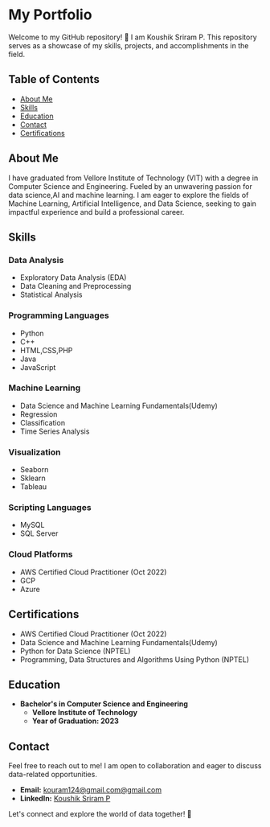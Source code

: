 # My Portfolio

Welcome to my GitHub repository! 👋 I am Koushik Sriram P. This repository serves as a showcase of my skills, projects, and accomplishments in the field.

## Table of Contents
- [About Me](#about-me)
- [Skills](#skills)
 - [Education](#education) 
- [Contact](#contact)
- [Certifications](#certifications)

## About Me

I have graduated from Vellore Institute of Technology (VIT) with a degree in Computer Science and Engineering. Fueled by an unwavering passion for data science,AI and machine learning. I am eager to explore the fields of Machine Learning, Artificial Intelligence, and Data Science, seeking to gain impactful experience and build a professional career.

## Skills

### Data Analysis
- Exploratory Data Analysis (EDA)
- Data Cleaning and Preprocessing
- Statistical Analysis
    
### Programming Languages
- Python
- C++
- HTML,CSS,PHP
- Java
- JavaScript

### Machine Learning 
- Data Science and Machine Learning Fundamentals(Udemy)
- Regression
- Classification
- Time Series Analysis

### Visualization
- Seaborn
- Sklearn
- Tableau 

### Scripting Languages
- MySQL
- SQL Server

### Cloud Platforms
- AWS Certified Cloud Practitioner (Oct 2022)
- GCP
- Azure

## Certifications
- AWS Certified Cloud Practitioner (Oct 2022)
- Data Science and Machine Learning Fundamentals(Udemy)
- Python for Data Science (NPTEL)
- Programming, Data Structures and Algorithms Using Python (NPTEL)

## Education

- **Bachelor's in Computer Science and Engineering**
  - **Vellore Institute of Technology**
  - **Year of Graduation: 2023**

## Contact

Feel free to reach out to me! I am open to collaboration and eager to discuss data-related opportunities.

- **Email:** [kouram124@gmail.com@gmail.com](mailto:kouram124@gmail.com)
- **LinkedIn:** [Koushik Sriram P](https://www.linkedin.com/in/koushik-sriram-252216217/)

Let's connect and explore the world of data together! 🚀
